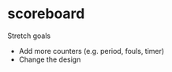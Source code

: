 # scoreboard

Stretch goals
<!-- - Add a "New Game" button -->
<!-- - Highlight the leader -->
- Add more counters (e.g. period, fouls, timer)
- Change the design

